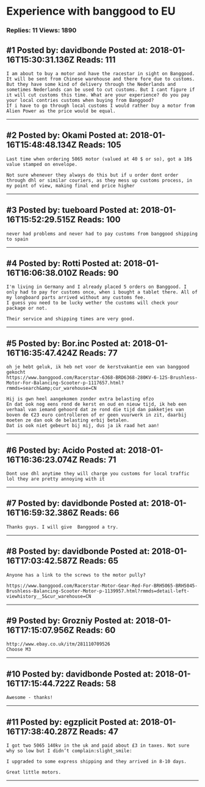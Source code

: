 # Experience with banggood to EU

### Replies: 11 Views: 1890

## \#1 Posted by: davidbonde Posted at: 2018-01-16T15:30:31.136Z Reads: 111

```
I am about to buy a motor and have the racestar in sight on Banggood. It will be sent from Chinese warehouse and there fore due to customs. But they have some kind of delivery through the Nederlands and sometimes Nederlands can be used to cut customs. But I cant figure if it will cut customs this time. What are your experience? do you pay your local contries customs when buying from Banggood? 
If i have to go through local customs I would rather buy a motor from Alien Power as the price would be equal.
```

---
## \#2 Posted by: Okami Posted at: 2018-01-16T15:48:48.134Z Reads: 105

```
Last time when ordering 5065 motor (valued at 40 $ or so), got a 10$ value stamped on envelope.

Not sure whenever they always do this but if u order dont order through dhl or similar couriers, as they mess up customs process, in my point of view, making final end price higher
```

---
## \#3 Posted by: tueboard Posted at: 2018-01-16T15:52:29.515Z Reads: 100

```
never had problems and never had to pay customs from banggood shipping to spain
```

---
## \#4 Posted by: Rotti Posted at: 2018-01-16T16:06:38.010Z Reads: 90

```
I'm living in Germany and I already placed 5 orders on Banggood. I only had to pay for customs once, when i bought a tablet there. All of my longboard parts arrived without any customs fee.
I guess you need to be lucky wether the customs will check your package or not.

Their service and shipping times are very good.
```

---
## \#5 Posted by: Bor.inc Posted at: 2018-01-16T16:35:47.424Z Reads: 77

```
oh je hebt geluk, ik heb net voor de kerstvakantie een van banggood gekocht
https://www.banggood.com/Racerstar-6368-BRD6368-280KV-6-12S-Brushless-Motor-For-Balancing-Scooter-p-1117657.html?rmmds=search&amp;cur_warehouse=CN

Hij is gwn heel aangekomen zonder extra belasting ofzo
En dat ook nog eens rond de kerst en oud en nieuw tijd, ik heb een verhaal van iemand gehoord dat ze rond die tijd dan pakketjes van boven de €23 euro controlleren of er geen vuurwerk in zit, daarbij moeten ze dan ook de belasting erbij betalen.
Dat is ook niet gebeurt bij mij, dus ja ik raad het aan!
```

---
## \#6 Posted by: Acido Posted at: 2018-01-16T16:36:23.074Z Reads: 71

```
Dont use dhl anytime they will charge you customs for local traffic lol they are pretty annoying with it
```

---
## \#7 Posted by: davidbonde Posted at: 2018-01-16T16:59:32.386Z Reads: 66

```
Thanks guys. I will give  Banggood a try.
```

---
## \#8 Posted by: davidbonde Posted at: 2018-01-16T17:03:42.587Z Reads: 65

```
Anyone has a link to the screws to the motor pully? 

https://www.banggood.com/Racerstar-Motor-Gear-Red-For-BRH5065-BRH5045-Brushless-Balancing-Scooter-Motor-p-1139957.html?rmmds=detail-left-viewhistory__5&cur_warehouse=CN
```

---
## \#9 Posted by: Grozniy Posted at: 2018-01-16T17:15:07.956Z Reads: 60

```
http://www.ebay.co.uk/itm/281110709526
Choose M3
```

---
## \#10 Posted by: davidbonde Posted at: 2018-01-16T17:15:44.722Z Reads: 58

```
Awesome - thanks!
```

---
## \#11 Posted by: egzplicit Posted at: 2018-01-16T17:38:40.287Z Reads: 47

```
I got two 5065 140kv in the uk and paid about £3 in taxes. Not sure why so low but I didn’t complain:slight_smile: 

I upgraded to some express shipping and they arrived in 8-10 days.

Great little motors.
```

---
